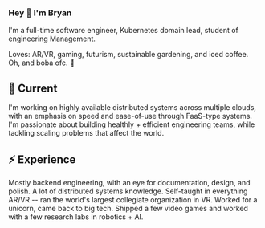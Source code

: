 ### Hey 👋 I'm Bryan

I'm a full-time software engineer, Kubernetes domain lead, student of engineering Management.

Loves: AR/VR, gaming, futurism, sustainable gardening, and iced coffee. Oh, and boba ofc. 🧋

## 🤔 Current

I'm working on highly available distributed systems across multiple clouds, with an emphasis on speed and ease-of-use through FaaS-type systems. I'm passionate about building healthly + efficient engineering teams, while tackling scaling problems that affect the world.

## ⚡ Experience

Mostly backend engineering, with an eye for documentation, design, and polish. A lot of distributed systems knowledge. Self-taught in everything AR/VR -- ran the world's largest collegiate organization in VR. Worked for a unicorn, came back to big tech. Shipped a few video games and worked with a few research labs in robotics + AI.
